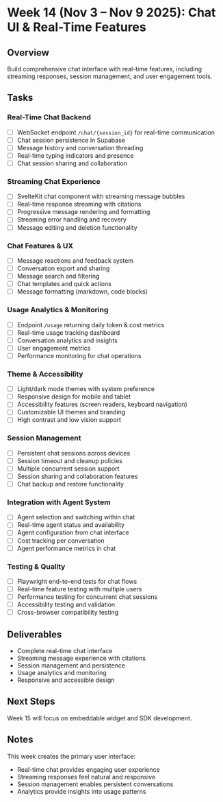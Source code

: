 # Week 14 (Nov 3 – Nov 9 2025): Chat UI & Real-Time Features

## Overview
Build comprehensive chat interface with real-time features, including streaming responses, session management, and user engagement tools.

## Tasks
### Real-Time Chat Backend
- [ ] WebSocket endpoint `/chat/{session_id}` for real-time communication
- [ ] Chat session persistence in Supabase
- [ ] Message history and conversation threading
- [ ] Real-time typing indicators and presence
- [ ] Chat session sharing and collaboration

### Streaming Chat Experience
- [ ] SvelteKit chat component with streaming message bubbles
- [ ] Real-time response streaming with citations
- [ ] Progressive message rendering and formatting
- [ ] Streaming error handling and recovery
- [ ] Message editing and deletion functionality

### Chat Features & UX
- [ ] Message reactions and feedback system
- [ ] Conversation export and sharing
- [ ] Message search and filtering
- [ ] Chat templates and quick actions
- [ ] Message formatting (markdown, code blocks)

### Usage Analytics & Monitoring
- [ ] Endpoint `/usage` returning daily token & cost metrics
- [ ] Real-time usage tracking dashboard
- [ ] Conversation analytics and insights
- [ ] User engagement metrics
- [ ] Performance monitoring for chat operations

### Theme & Accessibility
- [ ] Light/dark mode themes with system preference
- [ ] Responsive design for mobile and tablet
- [ ] Accessibility features (screen readers, keyboard navigation)
- [ ] Customizable UI themes and branding
- [ ] High contrast and low vision support

### Session Management
- [ ] Persistent chat sessions across devices
- [ ] Session timeout and cleanup policies
- [ ] Multiple concurrent session support
- [ ] Session sharing and collaboration features
- [ ] Chat backup and restore functionality

### Integration with Agent System
- [ ] Agent selection and switching within chat
- [ ] Real-time agent status and availability
- [ ] Agent configuration from chat interface
- [ ] Cost tracking per conversation
- [ ] Agent performance metrics in chat

### Testing & Quality
- [ ] Playwright end-to-end tests for chat flows
- [ ] Real-time feature testing with multiple users
- [ ] Performance testing for concurrent chat sessions
- [ ] Accessibility testing and validation
- [ ] Cross-browser compatibility testing

## Deliverables
- Complete real-time chat interface
- Streaming message experience with citations
- Session management and persistence
- Usage analytics and monitoring
- Responsive and accessible design

## Next Steps
Week 15 will focus on embeddable widget and SDK development.

## Notes
This week creates the primary user interface:
- Real-time chat provides engaging user experience
- Streaming responses feel natural and responsive
- Session management enables persistent conversations
- Analytics provide insights into usage patterns
